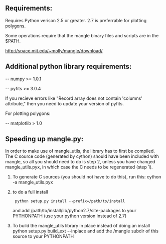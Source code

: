 Requirements:
-------------

Requires Python verison 2.5 or greater. 2.7 is preferrable for
plotting polygons.

Some operations require that the mangle binary files and scripts are
in the $PATH.

http://space.mit.edu/~molly/mangle/download/

Additional python library requirements:
-------------

-- numpy >= 1.0.1

-- pyfits >= 3.0.4

If you recieve errors like "Record array does not contain 'columns'
attribute," then you need to update your version of pyfits.

For plotting polygons:

-- matplotlib > 1.0

Speeding up mangle.py:
----------------------

In order to make use of mangle_utils, the library has to first be
compiled. The C source code (generated by cython) should have been
included with mangle, so all you should need to do is step 2, unless
you have changed mangle_utils.pyx, in which case the C needs to be
regenerated (step 1).

1) To generate C sources (you should not have to do this), run this:
   cython -a mangle_utils.pyx

2) to do a full install

        python setup.py install --prefix=/path/to/install

   and add /path/to/install/lib/python2.7/site-packages to your
   PYTHONPATH (use your python version instead of 2.7)

2) To build the mangle_utils library in place instead of doing
   an install
        python setup.py build_ext --inplace
   and add the /mangle subdir of this source to your PYTHONPATH
